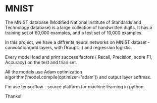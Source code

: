 # MNIST
The MNIST database (Modified National Institute of Standards and Technology database) is a large collection of handwritten digits.
It has a training set of 60,000 examples, and a test set of 10,000 examples.

In this project, we have a diffrents neural networks on MNIST dataset - convolution(add layers, with Droupt...) and regression logistic.

Every model load and print success factors ( Recall, Precision, score F1, Accuracy) on the test and trian set.

All the models use Adam optimization algorithm('model.compile(optimizer='adam')) and output layer softmax.

I'm use tensorflow - source platform for machine learning in python.



Thanks!
